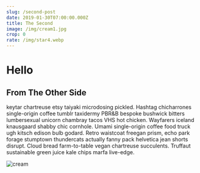 ```yaml
---
slug: /second-post
date: 2019-01-30T07:00:00.000Z
title: The Second
image: /img/cream1.jpg
crop: 0
rate: /img/star4.webp
---
```

# Hello

## From The Other Side

keytar chartreuse etsy taiyaki microdosing pickled. Hashtag chicharrones single-origin coffee tumblr taxidermy PBR&B bespoke bushwick bitters lumbersexual unicorn chambray tacos VHS hot chicken. Wayfarers iceland knausgaard shabby chic cornhole. Umami single-origin coffee food truck ugh kitsch edison bulb godard. Retro waistcoat freegan prism, echo park forage stumptown thundercats actually fanny pack helvetica jean shorts disrupt. Cloud bread farm-to-table vegan chartreuse succulents. Truffaut sustainable green juice kale chips marfa live-edge.

![cream](/img/cream1.jpg)
